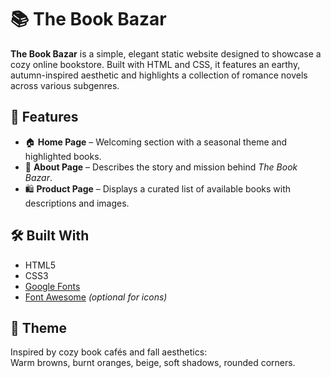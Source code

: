 # 📚 The Book Bazar

**The Book Bazar** is a simple, elegant static website designed to showcase a cozy online bookstore. Built with HTML and CSS, it features an earthy, autumn-inspired aesthetic and highlights a collection of romance novels across various subgenres.

## 🌟 Features

- 🏠 **Home Page** – Welcoming section with a seasonal theme and highlighted books.
- 📖 **About Page** – Describes the story and mission behind *The Book Bazar*.
- 🛍️ **Product Page** – Displays a curated list of available books with descriptions and images.

## 🛠️ Built With

- HTML5  
- CSS3  
- [Google Fonts](https://fonts.google.com/)  
- [Font Awesome](https://fontawesome.com/) *(optional for icons)*

## 🎨 Theme

Inspired by cozy book cafés and fall aesthetics:  
Warm browns, burnt oranges, beige, soft shadows, rounded corners.



